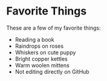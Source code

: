 # Favorite Things

These are a few of my favorite things:

- Reading a book
- Raindrops on roses
- Whiskers on cute puppy
- Bright copper kettles
- Warm woolen mittens
- Not editing directly on GitHub
